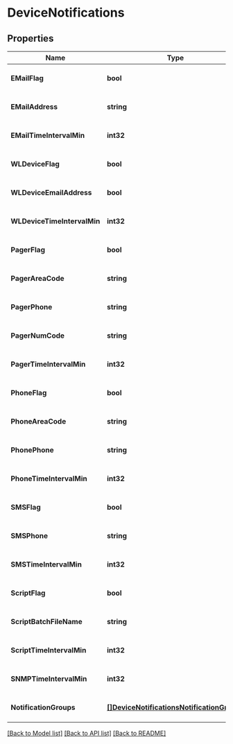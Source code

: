# DeviceNotifications

## Properties
Name | Type | Description | Notes
------------ | ------------- | ------------- | -------------
**EMailFlag** | **bool** |  | [optional] [default to null]
**EMailAddress** | **string** |  | [optional] [default to null]
**EMailTimeIntervalMin** | **int32** |  | [optional] [default to null]
**WLDeviceFlag** | **bool** |  | [optional] [default to null]
**WLDeviceEmailAddress** | **bool** |  | [optional] [default to null]
**WLDeviceTimeIntervalMin** | **int32** |  | [optional] [default to null]
**PagerFlag** | **bool** |  | [optional] [default to null]
**PagerAreaCode** | **string** |  | [optional] [default to null]
**PagerPhone** | **string** |  | [optional] [default to null]
**PagerNumCode** | **string** |  | [optional] [default to null]
**PagerTimeIntervalMin** | **int32** |  | [optional] [default to null]
**PhoneFlag** | **bool** |  | [optional] [default to null]
**PhoneAreaCode** | **string** |  | [optional] [default to null]
**PhonePhone** | **string** |  | [optional] [default to null]
**PhoneTimeIntervalMin** | **int32** |  | [optional] [default to null]
**SMSFlag** | **bool** |  | [optional] [default to null]
**SMSPhone** | **string** |  | [optional] [default to null]
**SMSTimeIntervalMin** | **int32** |  | [optional] [default to null]
**ScriptFlag** | **bool** |  | [optional] [default to null]
**ScriptBatchFileName** | **string** |  | [optional] [default to null]
**ScriptTimeIntervalMin** | **int32** |  | [optional] [default to null]
**SNMPTimeIntervalMin** | **int32** |  | [optional] [default to null]
**NotificationGroups** | [**[]DeviceNotificationsNotificationGroups**](Device_Notifications_Notification_Groups.md) |  | [optional] [default to null]

[[Back to Model list]](../README.md#documentation-for-models) [[Back to API list]](../README.md#documentation-for-api-endpoints) [[Back to README]](../README.md)


